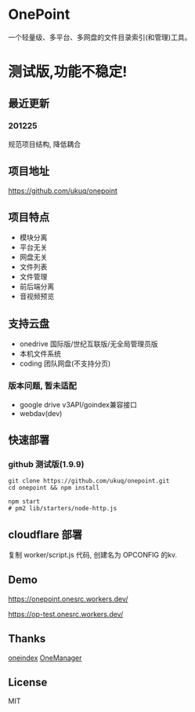 # OnePoint

一个轻量级、多平台、多网盘的文件目录索引(和管理)工具。

# 测试版,功能不稳定!

## 最近更新

### 201225

规范项目结构, 降低耦合

## 项目地址

https://github.com/ukuq/onepoint

## 项目特点
  
- 模块分离
- 平台无关
- 网盘无关
- 文件列表
- 文件管理
- 前后端分离
- 音视频预览

## 支持云盘

- onedrive 国际版/世纪互联版/无全局管理员版
- 本机文件系统
- coding 团队网盘(不支持分页)

### 版本问题, 暂未适配

- google drive v3API/goindex兼容接口
- webdav(dev)

## 快速部署

### github 测试版(1.9.9)

~~~
git clone https://github.com/ukuq/onepoint.git
cd onepoint && npm install

npm start
# pm2 lib/starters/node-http.js
~~~

## cloudflare 部署

复制 worker/script.js 代码, 创建名为 OPCONFIG 的kv.

## Demo

https://onepoint.onesrc.workers.dev/

https://op-test.onesrc.workers.dev/

## Thanks

[oneindex](https://github.com/donwa/oneindex)
[OneManager](https://github.com/qkqpttgf/OneManager-php)

## License

MIT
